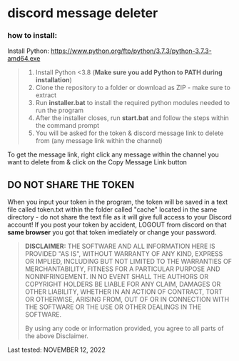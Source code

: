 # discord message deleter

### how to install:

Install Python:
https://www.python.org/ftp/python/3.7.3/python-3.7.3-amd64.exe

> 1. Install Python <3.8 (<b>Make sure you add Python to PATH during installation</b>)
> 2. Clone the repository to a folder or download as ZIP - make sure to extract
> 3. Run **installer.bat** to install the required python modules needed to run the program
> 4. After the installer closes, run **start.bat** and follow the steps within the command prompt
> 5. You will be asked for the token & discord message link to delete from (any message link within the channel)

To get the message link, right click any message within the channel you want to delete from & click on the Copy Message Link button

## DO NOT SHARE THE TOKEN

When you input your token in the program, the token will be saved in a text file called token.txt within the folder called "cache" located in the same directory - do not share the text file as it will give full access to your Discord account!
If you post your token by accident, LOGOUT from discord on that **same browser** you got that token imediately or change your password.

> **DISCLAIMER:**
> THE SOFTWARE AND ALL INFORMATION HERE IS PROVIDED "AS IS", WITHOUT WARRANTY OF ANY KIND, EXPRESS OR IMPLIED, INCLUDING BUT NOT LIMITED TO THE WARRANTIES OF MERCHANTABILITY, FITNESS FOR A PARTICULAR PURPOSE AND NONINFRINGEMENT. IN NO EVENT SHALL THE AUTHORS OR COPYRIGHT HOLDERS BE LIABLE FOR ANY CLAIM, DAMAGES OR OTHER LIABILITY, WHETHER IN AN ACTION OF CONTRACT, TORT OR OTHERWISE, ARISING FROM, OUT OF OR IN CONNECTION WITH THE SOFTWARE OR THE USE OR OTHER DEALINGS IN THE SOFTWARE.
>
> By using any code or information provided, you agree to all parts of the above Disclaimer.

Last tested: NOVEMBER 12, 2022
